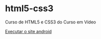 # html5-css3
 Curso de HTML5 e CSS3 do Curso em Vídeo
 
<a href="https://fabriciacastrogithub.github.io/html5-css3/desafio10/Menu/index.html">Executar o site android</a>
